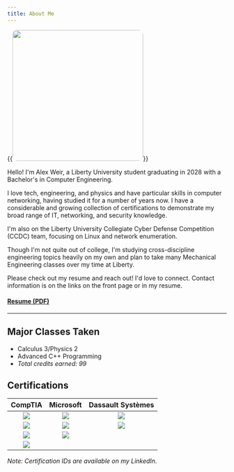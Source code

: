 ```yaml
---
title: About Me
---
```

{{<image src="/images/me.jpg" style="width:300px; height:300px; border-radius:10px">}} 

Hello! I'm Alex Weir, a Liberty University student graduating in 2028 with a Bachelor's in Computer Engineering.

I love tech, engineering, and physics and have particular skills in computer networking, having studied it for a number of years now. I have a considerable and growing collection of certifications to demonstrate my broad range of IT, networking, and security knowledge.

I'm also on the Liberty University Collegiate Cyber Defense Competition (CCDC) team, focusing on Linux and network enumeration.

Though I'm not quite out of college, I'm studying cross-discipline engineering topics heavily on my own and plan to take many Mechanical Engineering classes over my time at Liberty.

Please check out my resume and reach out! I'd love to connect. Contact information is on the links on the front page or in my resume.

#### [Resume (PDF)](/Resume2025.pdf)
---
## Major Classes Taken

- Calculus 3/Physics 2
- Advanced C++ Programming
- *Total credits earned: 99*

## Certifications
| CompTIA | Microsoft | Dassault Systèmes |
| :-: | :-: | :-: |
| ![](/images/a.png) | ![](/images/365.png) | ![](/images/cswa.png) |
| ![](/images/network.png) | ![](/images/azure.png) | ![](/images/cswpa-sm.png) |
| ![](/images/security.png) | ![](/images/office.png) |
| ![](/images/linux.png) |

*Note: Certification IDs are available on my LinkedIn.*